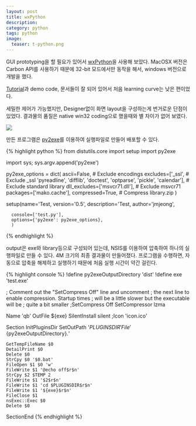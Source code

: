 ```yaml
---
layout: post
title: wxPython
description: 
category: python
tags: python
image:
  teaser: t-python.png
---
```


GUI prototyping을 할 필요가 있어서 [wxPython](http://www.wxpython.org/)을 사용해 보았다. MacOSX
버전은 Carbon API를 사용하기 때문에 32-bit 모드에서만 동작을 해서, windows 버전으로 개발을 했다.

[Tutorial](http://wiki.wxpython.org/Getting%20Started)과 demo code, 문서들이 잘 되어 있어서 처음
learning curve는 낮은 편이었다.

세밀한 제어가 가능했지만, Designer없이 화면 layout을 구성하는게 번거로운 단점이 있었다. 결과물의
품질은 native win32 coding으로 했을때와 별 차이가 없어 보였다.

<!-- more -->

![](http://farm4.staticflickr.com/3771/13171165634_c33621a94c_o.png)

만든 프로그램은 [py2exe](http://www.py2exe.org/)를 이용하여 실행파일로 만들어 배포할 수 있다.

{% highlight python %}
from distutils.core import setup
import py2exe

import sys; sys.argv.append('py2exe')

py2exe_options = dict(
                      ascii=False,  # Exclude encodings
                      excludes=['_ssl',  # Exclude _ssl
                                'pyreadline', 'difflib', 'doctest',
                                'optparse', 'pickle', 'calendar'],  # Exclude standard library
                      dll_excludes=['msvcr71.dll'],  # Exclude msvcr71
                      packages=['mako.cache'],
                      compressed=True,  # Compress library.zip
                      )

setup(name='Test,
      version='0.5',
      description='Test,
      author='jmjeong',

      console=['test.py'],
      options={'py2exe': py2exe_options},
      )
{% endhighlight %}
	  
output은 exe와 library등으로 구성되어 있는데, NSIS를 이용하여 압축하여 하나의 실행파일로 만들 수
있다. 4M 크기의 최종 결과물이 만들어졌다. 프로그램을 수행하면, 자동으로 압축을 해제하고 실행하기
때문에 처음 실행 시간이 약간 걸린다.

{% highlight console %}
!define py2exeOutputDirectory 'dist'
!define exe 'test.exe'

; Comment out the "SetCompress Off" line and uncomment
; the next line to enable compression. Startup times
; will be a little slower but the executable will be
; quite a bit smaller
;SetCompress Off
SetCompressor lzma

Name 'qb'
OutFile ${exe}
SilentInstall silent
;Icon 'icon.ico'

Section
    InitPluginsDir
    SetOutPath '$PLUGINSDIR'
    File '${py2exeOutputDirectory}*.*'

    GetTempFileName $0
    DetailPrint $0
    Delete $0
    StrCpy $0 '$0.bat'
    FileOpen $1 $0 'w'
    FileWrite $1 '@echo off$r$n'
    StrCpy $2 $TEMP 2
    FileWrite $1 '$2$r$n'
    FileWrite $1 'cd $PLUGINSDIR$r$n'
    FileWrite $1 '${exe}$r$n'
    FileClose $1
    nsExec::Exec $0
    Delete $0
SectionEnd
{% endhighlight %}

